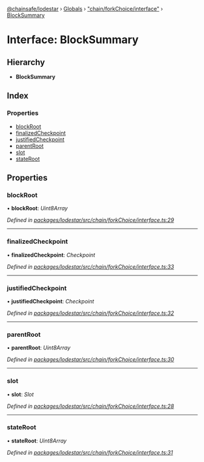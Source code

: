 [@chainsafe/lodestar](../README.md) › [Globals](../globals.md) › ["chain/forkChoice/interface"](../modules/_chain_forkchoice_interface_.md) › [BlockSummary](_chain_forkchoice_interface_.blocksummary.md)

# Interface: BlockSummary

## Hierarchy

* **BlockSummary**

## Index

### Properties

* [blockRoot](_chain_forkchoice_interface_.blocksummary.md#blockroot)
* [finalizedCheckpoint](_chain_forkchoice_interface_.blocksummary.md#finalizedcheckpoint)
* [justifiedCheckpoint](_chain_forkchoice_interface_.blocksummary.md#justifiedcheckpoint)
* [parentRoot](_chain_forkchoice_interface_.blocksummary.md#parentroot)
* [slot](_chain_forkchoice_interface_.blocksummary.md#slot)
* [stateRoot](_chain_forkchoice_interface_.blocksummary.md#stateroot)

## Properties

###  blockRoot

• **blockRoot**: *Uint8Array*

*Defined in [packages/lodestar/src/chain/forkChoice/interface.ts:29](https://github.com/ChainSafe/lodestar/blob/2c3cae9/packages/lodestar/src/chain/forkChoice/interface.ts#L29)*

___

###  finalizedCheckpoint

• **finalizedCheckpoint**: *Checkpoint*

*Defined in [packages/lodestar/src/chain/forkChoice/interface.ts:33](https://github.com/ChainSafe/lodestar/blob/2c3cae9/packages/lodestar/src/chain/forkChoice/interface.ts#L33)*

___

###  justifiedCheckpoint

• **justifiedCheckpoint**: *Checkpoint*

*Defined in [packages/lodestar/src/chain/forkChoice/interface.ts:32](https://github.com/ChainSafe/lodestar/blob/2c3cae9/packages/lodestar/src/chain/forkChoice/interface.ts#L32)*

___

###  parentRoot

• **parentRoot**: *Uint8Array*

*Defined in [packages/lodestar/src/chain/forkChoice/interface.ts:30](https://github.com/ChainSafe/lodestar/blob/2c3cae9/packages/lodestar/src/chain/forkChoice/interface.ts#L30)*

___

###  slot

• **slot**: *Slot*

*Defined in [packages/lodestar/src/chain/forkChoice/interface.ts:28](https://github.com/ChainSafe/lodestar/blob/2c3cae9/packages/lodestar/src/chain/forkChoice/interface.ts#L28)*

___

###  stateRoot

• **stateRoot**: *Uint8Array*

*Defined in [packages/lodestar/src/chain/forkChoice/interface.ts:31](https://github.com/ChainSafe/lodestar/blob/2c3cae9/packages/lodestar/src/chain/forkChoice/interface.ts#L31)*
